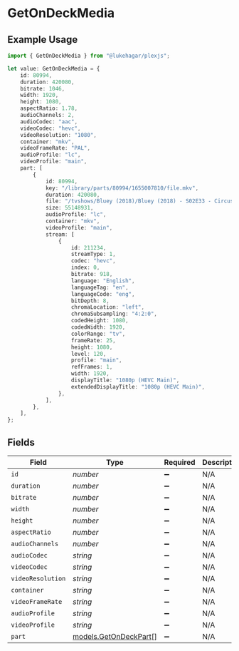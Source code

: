# GetOnDeckMedia

## Example Usage

```typescript
import { GetOnDeckMedia } from "@lukehagar/plexjs";

let value: GetOnDeckMedia = {
    id: 80994,
    duration: 420080,
    bitrate: 1046,
    width: 1920,
    height: 1080,
    aspectRatio: 1.78,
    audioChannels: 2,
    audioCodec: "aac",
    videoCodec: "hevc",
    videoResolution: "1080",
    container: "mkv",
    videoFrameRate: "PAL",
    audioProfile: "lc",
    videoProfile: "main",
    part: [
        {
            id: 80994,
            key: "/library/parts/80994/1655007810/file.mkv",
            duration: 420080,
            file: "/tvshows/Bluey (2018)/Bluey (2018) - S02E33 - Circus.mkv",
            size: 55148931,
            audioProfile: "lc",
            container: "mkv",
            videoProfile: "main",
            stream: [
                {
                    id: 211234,
                    streamType: 1,
                    codec: "hevc",
                    index: 0,
                    bitrate: 918,
                    language: "English",
                    languageTag: "en",
                    languageCode: "eng",
                    bitDepth: 8,
                    chromaLocation: "left",
                    chromaSubsampling: "4:2:0",
                    codedHeight: 1080,
                    codedWidth: 1920,
                    colorRange: "tv",
                    frameRate: 25,
                    height: 1080,
                    level: 120,
                    profile: "main",
                    refFrames: 1,
                    width: 1920,
                    displayTitle: "1080p (HEVC Main)",
                    extendedDisplayTitle: "1080p (HEVC Main)",
                },
            ],
        },
    ],
};
```

## Fields

| Field                                                | Type                                                 | Required                                             | Description                                          | Example                                              |
| ---------------------------------------------------- | ---------------------------------------------------- | ---------------------------------------------------- | ---------------------------------------------------- | ---------------------------------------------------- |
| `id`                                                 | *number*                                             | :heavy_minus_sign:                                   | N/A                                                  | 80994                                                |
| `duration`                                           | *number*                                             | :heavy_minus_sign:                                   | N/A                                                  | 420080                                               |
| `bitrate`                                            | *number*                                             | :heavy_minus_sign:                                   | N/A                                                  | 1046                                                 |
| `width`                                              | *number*                                             | :heavy_minus_sign:                                   | N/A                                                  | 1920                                                 |
| `height`                                             | *number*                                             | :heavy_minus_sign:                                   | N/A                                                  | 1080                                                 |
| `aspectRatio`                                        | *number*                                             | :heavy_minus_sign:                                   | N/A                                                  | 1.78                                                 |
| `audioChannels`                                      | *number*                                             | :heavy_minus_sign:                                   | N/A                                                  | 2                                                    |
| `audioCodec`                                         | *string*                                             | :heavy_minus_sign:                                   | N/A                                                  | aac                                                  |
| `videoCodec`                                         | *string*                                             | :heavy_minus_sign:                                   | N/A                                                  | hevc                                                 |
| `videoResolution`                                    | *string*                                             | :heavy_minus_sign:                                   | N/A                                                  | 1080                                                 |
| `container`                                          | *string*                                             | :heavy_minus_sign:                                   | N/A                                                  | mkv                                                  |
| `videoFrameRate`                                     | *string*                                             | :heavy_minus_sign:                                   | N/A                                                  | PAL                                                  |
| `audioProfile`                                       | *string*                                             | :heavy_minus_sign:                                   | N/A                                                  | lc                                                   |
| `videoProfile`                                       | *string*                                             | :heavy_minus_sign:                                   | N/A                                                  | main                                                 |
| `part`                                               | [models.GetOnDeckPart](../models/getondeckpart.md)[] | :heavy_minus_sign:                                   | N/A                                                  |                                                      |